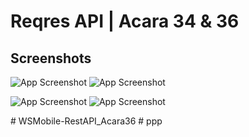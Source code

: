 # Reqres API | Acara 34 & 36



## Screenshots

![App Screenshot](https://user-images.githubusercontent.com/99969883/201288424-f0988155-0cb4-4b5d-a5e4-5c83e8305fb6.png)
![App Screenshot](https://user-images.githubusercontent.com/99969883/201288618-f26f05cc-0bd9-43a9-ba9e-2dfd4bb55adb.png)


![App Screenshot](https://user-images.githubusercontent.com/99969883/201288725-ea76c2a1-8b36-410d-8a10-6dad7f2f2f5d.png)
![App Screenshot](https://user-images.githubusercontent.com/99969883/201288810-ec9383de-3333-457b-b337-5fa56b617a65.png)


#   W S M o b i l e - R e s t A P I _ A c a r a 3 6  
 #   p p p  
 